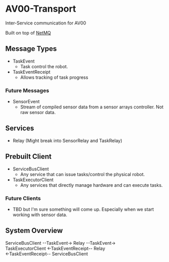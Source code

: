 # AV00-Transport
Inter-Service communication for AV00

Built on top of [NetMQ](https://netmq.readthedocs.io/en/latest/)

## Message Types
* TaskEvent
    * Task control the robot.
* TaskEventReceipt
    * Allows tracking of task progress

### Future Messages
* SensorEvent
    * Stream of compiled sensor data from a sensor arrays controller. Not raw sensor data.

## Services
* Relay (Might break into SensorRelay and TaskRelay)

## Prebuilt Client
* ServiceBusClient
    * Any service that can issue tasks/control the physical robot.
* TaskExecutorClient
    * Any services that directly manage hardware and can execute tasks.

### Future Clients
* TBD but I'm sure something will come up. Especially when we start working with sensor data.

## System Overview
ServiceBusClient 
                     --TaskEvent-> 
                                        Relay 
                                                  --TaskEvent->  
                                                                      TaskExecutorClient 
                                                <-TaskEventReceipt-- 
                                        Relay      
                  <-TaskEventReceipt-- 
ServiceBusClient
